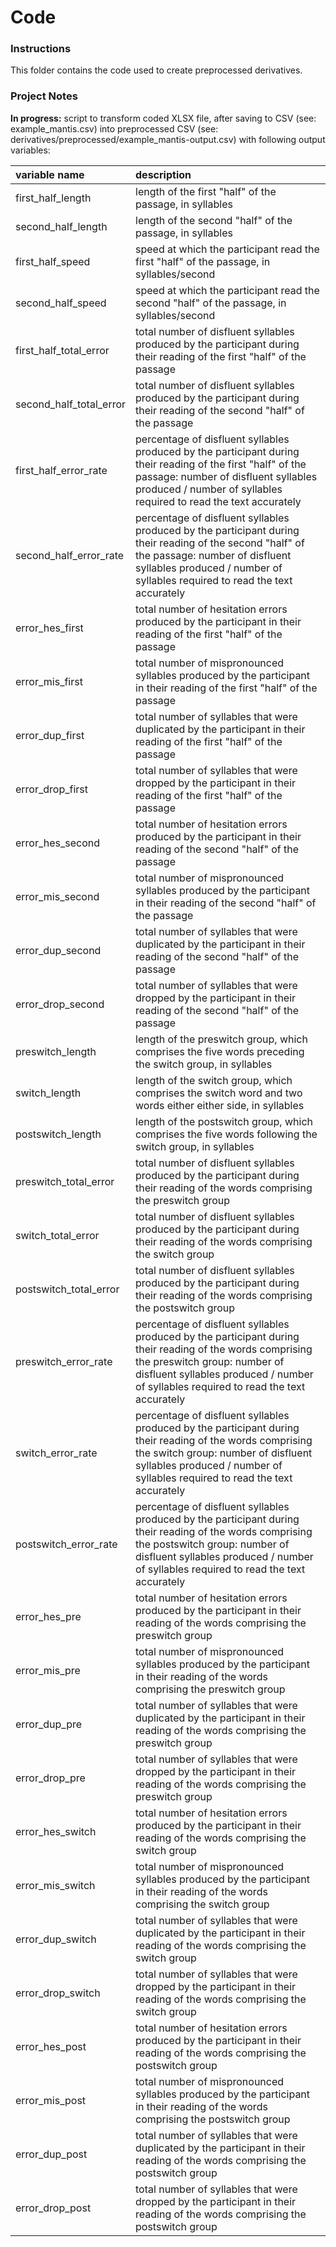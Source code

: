 # Code

### Instructions
This folder contains the code used to create preprocessed derivatives.


### Project Notes
**In progress:** script to transform coded XLSX file, after saving to CSV (see: example_mantis.csv) into preprocessed CSV (see: derivatives/preprocessed/example_mantis-output.csv) with following output variables:

| variable name | description |
|:-- | :-- |
| first_half_length | length of the first "half" of the passage, in syllables |
| second_half_length | length of the second "half" of the passage, in syllables |
| first_half_speed | speed at which the participant read the first "half" of the passage, in syllables/second |
| second_half_speed | speed at which the participant read the second "half" of the passage, in syllables/second |
| first_half_total_error | total number of disfluent syllables produced by the participant during their reading of the first "half" of the passage |
| second_half_total_error | total number of disfluent syllables produced by the participant during their reading of the second "half" of the passage |
| first_half_error_rate | percentage of disfluent syllables produced by the participant during their reading of the first "half" of the passage: number of disfluent syllables produced / number of syllables required to read the text accurately |
| second_half_error_rate | percentage of disfluent syllables produced by the participant during their reading of the second "half" of the passage: number of disfluent syllables produced / number of syllables required to read the text accurately |
| error_hes_first | total number of hesitation errors produced by the participant in their reading of the first "half" of the passage |
| error_mis_first | total number of mispronounced syllables produced by the participant in their reading of the first "half" of the passage |
| error_dup_first | total number of syllables that were duplicated by the participant in their reading of the first "half" of the passage |
| error_drop_first | total number of syllables that were dropped by the participant in their reading of the first "half" of the passage |
| error_hes_second | total number of hesitation errors produced by the participant in their reading of the second "half" of the passage |
| error_mis_second | total number of mispronounced syllables produced by the participant in their reading of the second "half" of the passage |
| error_dup_second | total number of syllables that were duplicated by the participant in their reading of the second "half" of the passage |
| error_drop_second | total number of syllables that were dropped by the participant in their reading of the second "half" of the passage |
| preswitch_length | length of the preswitch group, which comprises the five words preceding the switch group, in syllables |
| switch_length | length of the switch group, which comprises the switch word and two words either either side, in syllables |
| postswitch_length | length of the postswitch group, which comprises the five words following the switch group, in syllables |
| preswitch_total_error | total number of disfluent syllables produced by the participant during their reading of the words comprising the preswitch group |
| switch_total_error | total number of disfluent syllables produced by the participant during their reading of the words comprising the switch group |
| postswitch_total_error |  total number of disfluent syllables produced by the participant during their reading of the words comprising the postswitch group |
| preswitch_error_rate | percentage of disfluent syllables produced by the participant during their reading of the words comprising the preswitch group: number of disfluent syllables produced / number of syllables required to read the text accurately |
| switch_error_rate | percentage of disfluent syllables produced by the participant during their reading of the words comprising the switch group: number of disfluent syllables produced / number of syllables required to read the text accurately |
| postswitch_error_rate | percentage of disfluent syllables produced by the participant during their reading of the words comprising the postswitch group: number of disfluent syllables produced / number of syllables required to read the text accurately |
| error_hes_pre | total number of hesitation errors produced by the participant in their reading of the words comprising the preswitch group |
| error_mis_pre | total number of mispronounced syllables produced by the participant in their reading of the words comprising the preswitch group |
| error_dup_pre | total number of syllables that were duplicated by the participant in their reading of the words comprising the preswitch group |
| error_drop_pre | total number of syllables that were dropped by the participant in their reading of the words comprising the preswitch group |
| error_hes_switch | total number of hesitation errors produced by the participant in their reading of the words comprising the switch group |
| error_mis_switch | total number of mispronounced syllables produced by the participant in their reading of the words comprising the switch group |
| error_dup_switch | total number of syllables that were duplicated by the participant in their reading of the words comprising the switch group |
| error_drop_switch | total number of syllables that were dropped by the participant in their reading of the words comprising the switch group |
| error_hes_post | total number of hesitation errors produced by the participant in their reading of the words comprising the postswitch group |
| error_mis_post | total number of mispronounced syllables produced by the participant in their reading of the words comprising the postswitch group |
| error_dup_post | total number of syllables that were duplicated by the participant in their reading of the words comprising the postswitch group |
| error_drop_post | total number of syllables that were dropped by the participant in their reading of the words comprising the postswitch group |